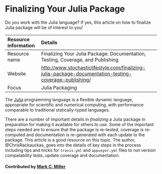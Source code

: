 # Finalizing Your Julia Package

Do you work with the Julia language? If yes, this article on how to finalize Julia package will be of interest to you!

Resource information | Details
:--- | :--- 
Resource name | Finalizing Your Julia Package: Documentation, Testing, Coverage, and Publishing
Website | http://www.stochasticlifestyle.com/finalizing-julia-package-documentation-testing-coverage-publishing/
Focus | Julia Packaging

The [Julia](https://julialang.org/) programming language is a flexible dynamic language, appropriate for scientific and numerical computing, with performance comparable to traditional statically-typed languages.

There are a number of important details in *finalizing* a Julia package in preparation for making it available for others to use. Some of the important steps needed are to ensure that the package is re-tested, coverage is re-computed and documentation is re-generated with each update to the package. This article is a good resource on this topic. The author, @ChrisRackauckas, goes into the details of key steps in the process including tips and tricks for `travis.yml` and `appvoyer.yml` files to run version compatability tests, update coverage and documentation.

#### Contributed by [Mark C. Miller](https://github.com/markcmiller86 "Mark C. Miller's GitHub Profile")


<!---
Publish: yes
Categories: development
Topics: documentation
Tags: service, tool
Level: 2
Prerequisites: defaults
Aggregate: none
--->

